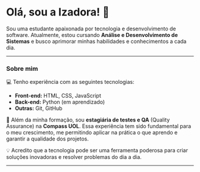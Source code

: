 # Olá, sou a Izadora! 👋

 Sou uma estudante apaixonada por tecnologia e desenvolvimento de software. Atualmente, estou cursando **Análise e Desenvolvimento de Sistemas** e busco aprimorar minhas habilidades e conhecimentos a cada dia.

---

### Sobre mim

💻 Tenho experiência com as seguintes tecnologias:
* **Front-end:** HTML, CSS, JavaScript
* **Back-end:** Python (em aprendizado)
* **Outras:** Git, GitHub

🌱 Além da minha formação, sou **estagiária de testes e QA** (Quality Assurance) na **Compass UOL**. Essa experiência tem sido fundamental para o meu crescimento, me permitindo aplicar na prática o que aprendo e garantir a qualidade dos projetos.

💡 Acredito que a tecnologia pode ser uma ferramenta poderosa para criar soluções inovadoras e resolver problemas do dia a dia.

---

